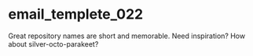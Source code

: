 # email_templete_022
Great repository names are short and memorable. Need inspiration? How about silver-octo-parakeet?
